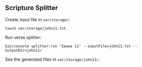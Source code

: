 Scripture Splitter
-----

Create input file in `var/storage/`:

```shell
touch var/storage/john11.txt
```

Run verse splitter:

```shell
bin/console splitter:run "Івана 11" --inputFile=john11.txt --outputDir=john11/
```

See the generated files in `var/storage/john11/`.
